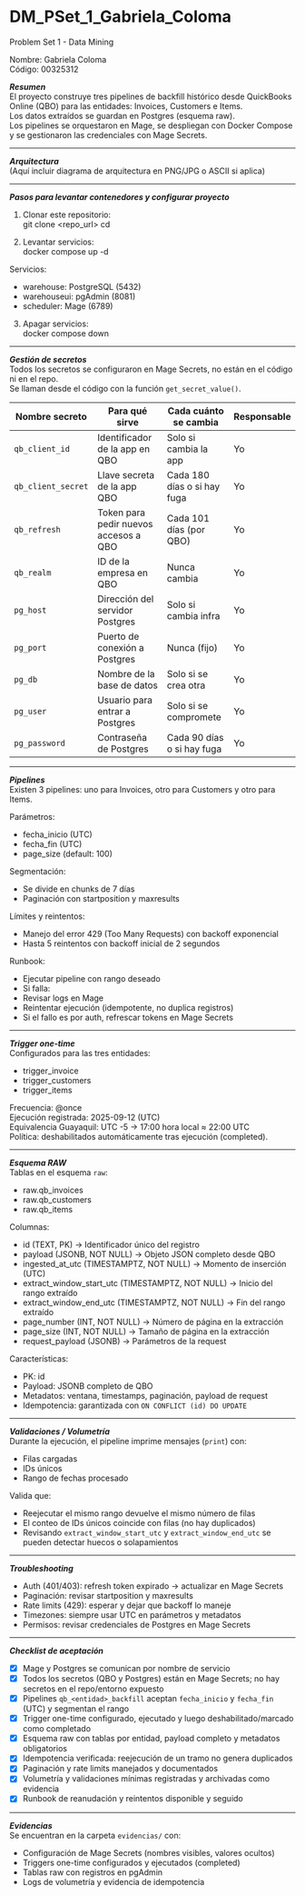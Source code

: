 # DM_PSet_1_Gabriela_Coloma

Problem Set 1 - Data Mining

Nombre: Gabriela Coloma  
Código: 00325312  

***Resumen***  
El proyecto construye tres pipelines de backfill histórico desde QuickBooks Online (QBO) para las entidades: Invoices, Customers e Items.  
Los datos extraídos se guardan en Postgres (esquema raw).  
Los pipelines se orquestaron en Mage, se despliegan con Docker Compose y se gestionaron las credenciales con Mage Secrets.  

---

***Arquitectura***  
(Aquí incluir diagrama de arquitectura en PNG/JPG o ASCII si aplica)

---

***Pasos para levantar contenedores y configurar proyecto***  

1. Clonar este repositorio:  
git clone <repo_url>
cd <repo>


2. Levantar servicios:  
docker compose up -d


Servicios:  
- warehouse: PostgreSQL (5432)  
- warehouseui: pgAdmin (8081)  
- scheduler: Mage (6789)  

3. Apagar servicios:  
docker compose down


---

***Gestión de secretos***  
Todos los secretos se configuraron en Mage Secrets, no están en el código ni en el repo.  
Se llaman desde el código con la función `get_secret_value()`.  

| Nombre secreto     | Para qué sirve                        | Cada cuánto se cambia       | Responsable |
|--------------------|---------------------------------------|-----------------------------|-------------|
| `qb_client_id`     | Identificador de la app en QBO        | Solo si cambia la app       | Yo |
| `qb_client_secret` | Llave secreta de la app QBO           | Cada 180 días o si hay fuga | Yo |
| `qb_refresh`       | Token para pedir nuevos accesos a QBO | Cada 101 días (por QBO)     | Yo |
| `qb_realm`         | ID de la empresa en QBO               | Nunca cambia                | Yo |
| `pg_host`          | Dirección del servidor Postgres       | Solo si cambia infra        | Yo |
| `pg_port`          | Puerto de conexión a Postgres         | Nunca (fijo)                | Yo |
| `pg_db`            | Nombre de la base de datos            | Solo si se crea otra        | Yo |
| `pg_user`          | Usuario para entrar a Postgres        | Solo si se compromete       | Yo |
| `pg_password`      | Contraseña de Postgres                | Cada 90 días o si hay fuga  | Yo |

---

***Pipelines***  
Existen 3 pipelines: uno para Invoices, otro para Customers y otro para Items.  

Parámetros:  
- fecha_inicio (UTC)  
- fecha_fin (UTC)  
- page_size (default: 100)  

Segmentación:  
- Se divide en chunks de 7 días  
- Paginación con startposition y maxresults  

Límites y reintentos:  
- Manejo del error 429 (Too Many Requests) con backoff exponencial  
- Hasta 5 reintentos con backoff inicial de 2 segundos  

Runbook:  
- Ejecutar pipeline con rango deseado  
- Si falla:  
- Revisar logs en Mage  
- Reintentar ejecución (idempotente, no duplica registros)  
- Si el fallo es por auth, refrescar tokens en Mage Secrets  

---

***Trigger one-time***  
Configurados para las tres entidades:  
- trigger_invoice  
- trigger_customers  
- trigger_items  

Frecuencia: @once  
Ejecución registrada: 2025-09-12 (UTC)  
Equivalencia Guayaquil: UTC -5 → 17:00 hora local ≈ 22:00 UTC  
Política: deshabilitados automáticamente tras ejecución (completed).  

---

***Esquema RAW***  
Tablas en el esquema `raw`:  
- raw.qb_invoices  
- raw.qb_customers  
- raw.qb_items  

Columnas:  
- id (TEXT, PK) → Identificador único del registro  
- payload (JSONB, NOT NULL) → Objeto JSON completo desde QBO  
- ingested_at_utc (TIMESTAMPTZ, NOT NULL) → Momento de inserción (UTC)  
- extract_window_start_utc (TIMESTAMPTZ, NOT NULL) → Inicio del rango extraído  
- extract_window_end_utc (TIMESTAMPTZ, NOT NULL) → Fin del rango extraído  
- page_number (INT, NOT NULL) → Número de página en la extracción  
- page_size (INT, NOT NULL) → Tamaño de página en la extracción  
- request_payload (JSONB) → Parámetros de la request  

Características:  
- PK: id  
- Payload: JSONB completo de QBO  
- Metadatos: ventana, timestamps, paginación, payload de request  
- Idempotencia: garantizada con `ON CONFLICT (id) DO UPDATE`  

---

***Validaciones / Volumetría***  
Durante la ejecución, el pipeline imprime mensajes (`print`) con:  
- Filas cargadas  
- IDs únicos  
- Rango de fechas procesado  

Valida que:  
- Reejecutar el mismo rango devuelve el mismo número de filas  
- El conteo de IDs únicos coincide con filas (no hay duplicados)  
- Revisando `extract_window_start_utc` y `extract_window_end_utc` se pueden detectar huecos o solapamientos  

---

***Troubleshooting***  
- Auth (401/403): refresh token expirado → actualizar en Mage Secrets  
- Paginación: revisar startposition y maxresults  
- Rate limits (429): esperar y dejar que backoff lo maneje  
- Timezones: siempre usar UTC en parámetros y metadatos  
- Permisos: revisar credenciales de Postgres en Mage Secrets  

---

***Checklist de aceptación***  

- [x] Mage y Postgres se comunican por nombre de servicio  
- [x] Todos los secretos (QBO y Postgres) están en Mage Secrets; no hay secretos en el repo/entorno expuesto  
- [x] Pipelines `qb_<entidad>_backfill` aceptan `fecha_inicio` y `fecha_fin` (UTC) y segmentan el rango  
- [x] Trigger one-time configurado, ejecutado y luego deshabilitado/marcado como completado  
- [x] Esquema raw con tablas por entidad, payload completo y metadatos obligatorios  
- [x] Idempotencia verificada: reejecución de un tramo no genera duplicados  
- [x] Paginación y rate limits manejados y documentados  
- [x] Volumetría y validaciones mínimas registradas y archivadas como evidencia  
- [x] Runbook de reanudación y reintentos disponible y seguido  

---

***Evidencias***  
Se encuentran en la carpeta `evidencias/` con:  
- Configuración de Mage Secrets (nombres visibles, valores ocultos)  
- Triggers one-time configurados y ejecutados (completed)  
- Tablas raw con registros en pgAdmin  
- Logs de volumetría y evidencia de idempotencia  


